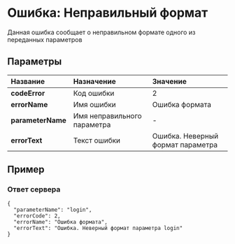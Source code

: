# Ошибка: Неправильный формат <a name="BadParameterFormatError"></a>
Данная ошибка сообщает о неправильном формате одного из переданных параметров

## Параметры
| Название     | Назначение     | Значение
| :------------- | :------------- | :------------- |
| **codeError**      | Код ошибки |  2
| **errorName** | Имя ошибки | Ошибка формата
| **parameterName** | Имя неправильного параметра | -
| **errorText** | Текст ошибки | Ошибка. Неверный формат параметра

## Пример

### Ответ сервера

```
{
  "parameterName": "login",
  "errorCode": 2,
  "errorName": "Ошибка формата",
  "errorText": "Ошибка. Неверный формат параметра login"
}
```
